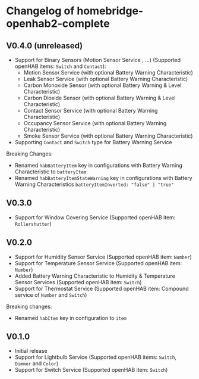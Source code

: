 # Changelog of homebridge-openhab2-complete

## V0.4.0 (unreleased)
* Support for Binary Sensors (Motion Sensor Service , ...) (Supported openHAB items: `Switch` and `Contact`):
    * Motion Sensor Service (with optional Battery Warning Characteristic)
    * Leak Sensor Service (with optional Battery Warning Characteristic)
    * Carbon Monoxide Sensor (with optional Battery Warning & Level Characteristic)
    * Carbon Dioxide Sensor (with optional Battery Warning & Level Characteristic)
    * Contact Sensor Service (with optional Battery Warning Characteristic)
    * Occupancy Sensor Service (with optional Battery Warning Characteristic)
    * Smoke Sensor Service (with optional Battery Warning Characteristic)
* Supporting `Contact` and `Switch` type for Battery Warning Service

Breaking Changes:
* Renamed `habBatteryItem` key in configurations with Battery Warning Characteristic to `batteryItem`
* Renamed `habBatteryItemStateWarning` key in configurations with Battery Warning Characteristics `batteryItemInverted: "false" | "true"`

## V0.3.0
* Support for Window Covering Service (Supported openHAB item: `Rollershutter`)

## V0.2.0
* Support for Humidity Sensor Service (Supported openHAB item: `Number`)
* Support for Temperature Sensor Service (Supported openHAB item: `Number`)
* Added Battery Warning Characteristic to Humidity & Temperature Sensor Services (Supported openHAB item: `Switch`)
* Support for Thermostat Service (Supported openHAB item: Compound service of `Number` and `Switch`)

Breaking changes:

* Renamed `habItem` key in configuration to `item`


## V0.1.0
* Initial release
* Support for Lightbulb Service (Supported openHAB items: `Switch`, `Dimmer` and `Color`)
* Support for Switch Service (Supported openHAB item: `Switch`)